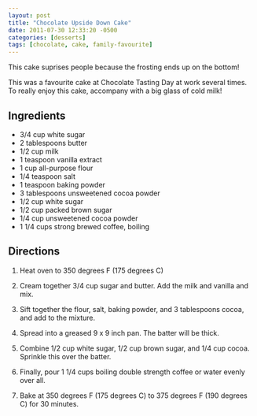 ```yaml
---
layout: post
title: "Chocolate Upside Down Cake"
date: 2011-07-30 12:33:20 -0500
categories: [desserts]
tags: [chocolate, cake, family-favourite]
---
```

This cake suprises people because the frosting ends up on the bottom!

This was a favourite cake at Chocolate Tasting Day at work several times. To really enjoy this cake, accompany with a big glass of cold milk!

## Ingredients

* 3/4 cup white sugar
* 2 tablespoons butter
* 1/2 cup milk
* 1 teaspoon vanilla extract
* 1 cup all-purpose flour
* 1/4 teaspoon salt
* 1 teaspoon baking powder
* 3 tablespoons unsweetened cocoa powder
* 1/2 cup white sugar
* 1/2 cup packed brown sugar
* 1/4 cup unsweetened cocoa powder
* 1 1/4 cups strong brewed coffee, boiling

## Directions

1.  Heat oven to 350 degrees F (175 degrees C)

1.  Cream together 3/4 cup sugar and butter. Add the milk and vanilla and mix. 

1.  Sift together the flour, salt, baking powder, and 3 tablespoons cocoa, and add to the mixture.

1.  Spread into a greased 9 x 9 inch pan. The batter will be thick.

1.  Combine 1/2 cup white sugar, 1/2 cup brown sugar, and 1/4 cup cocoa. Sprinkle this over the batter.

1.  Finally, pour 1 1/4 cups boiling double strength coffee or water evenly over all. 

1.  Bake at 350 degrees F (175 degrees C) to 375 degrees F (190 degrees C) for 30 minutes.


